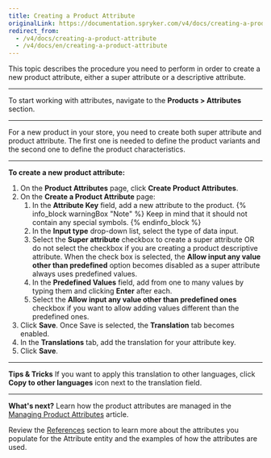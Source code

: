 ```yaml
---
title: Creating a Product Attribute
originalLink: https://documentation.spryker.com/v4/docs/creating-a-product-attribute
redirect_from:
  - /v4/docs/creating-a-product-attribute
  - /v4/docs/en/creating-a-product-attribute
---
```


This topic describes the procedure you need to perform in order to create a new product attribute, either a super attribute or a descriptive attribute.
***
To start working with attributes, navigate to the **Products > Attributes** section.
***
For a new product in your store, you need to create both super attribute and product attribute. The first one is needed to define the product variants and the second one to define the product characteristics.
***
**To create a new product attribute:**
1. On the **Product Attributes** page, click **Create Product Attributes**.
2. On the **Create a Product Attribute** page:
    1. In the **Attribute Key** field, add a new attribute to the product.
    {% info_block warningBox "Note" %}
Keep in mind that it should not contain any special symbols.
{% endinfo_block %}
    2. In the **Input type** drop-down list, select the type of data input.
    3. Select the **Super attribute** checkbox to create a super attribute OR do not select the checkbox if you are creating a product descriptive attribute.
    When the check box is selected, the **Allow input any value other than predefined** option becomes disabled as a super attribute always uses predefined values.
    4. In the **Predefined Values** field, add from one to many values by typing them and clicking **Enter** after each.
    5. Select the **Allow input any value other than predefined ones** checkbox if you want to allow adding  values different than the predefined ones.
3. Click **Save**.
    Once Save is selected, the **Translation** tab becomes enabled.
4. In the **Translations** tab, add the translation for your attribute key.
5. Click **Save**.
***
**Tips & Tricks**
If you want to apply this translation to other languages, click **Copy to other languages** icon next to the translation field.
***
**What's next?**
Learn how the product attributes are managed in the [Managing Product Attributes](/docs/scos/user/user-guides/202001.0/back-office-user-guide/products/attributes/managing-attributes.html) article. 

Review the [References](/docs/scos/user/user-guides/202001.0/back-office-user-guide/products/attributes/references/attributes-reference-information.html) section to learn more about the attributes you populate for the Attribute entity and the examples of how the attributes are used. 
